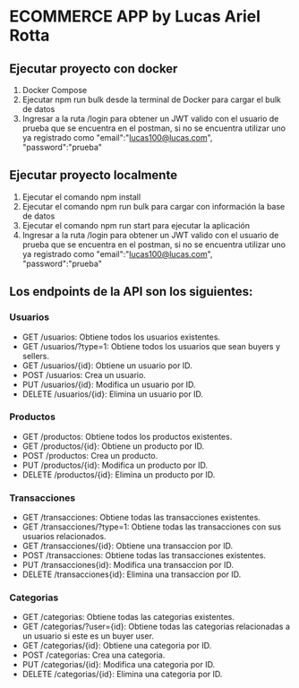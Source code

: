 # ECOMMERCE APP by Lucas Ariel Rotta

## Ejecutar proyecto con docker
1. Docker Compose 
2. Ejecutar npm run bulk desde la terminal de Docker para cargar el bulk de datos
3. Ingresar a la ruta /login para obtener un JWT valido con el usuario de prueba que se encuentra en el postman, si no se encuentra utilizar uno ya registrado como    "email":"lucas100@lucas.com",
"password":"prueba"

## Ejecutar proyecto localmente
1. Ejecutar el comando npm install
2. Ejecutar el comando npm run bulk para cargar con información la base de datos
3. Ejecutar el comando npm run start para ejecutar la aplicación
4. Ingresar a la ruta /login para obtener un JWT valido con el usuario de prueba que se encuentra en el postman, si no se encuentra utilizar uno ya registrado como    "email":"lucas100@lucas.com",
"password":"prueba"


## Los endpoints de la API son los siguientes:

### Usuarios
- GET /usuarios: Obtiene todos los usuarios existentes. 
- GET /usuarios/?type=1: Obtiene todos los usuarios que sean buyers y sellers. 
- GET /usuarios/{id}: Obtiene un usuario por ID. 
- POST /usuarios: Crea un usuario. 
- PUT /usuarios/{id}: Modifica un usuario por ID. 
- DELETE /usuarios/{id}: Elimina un usuario por ID. 

### Productos
- GET /productos: Obtiene todos los productos existentes. 
- GET /productos/{id}: Obtiene un producto por ID. 
- POST /productos: Crea un producto. 
- PUT /productos/{id}: Modifica un producto por ID. 
- DELETE /productos/{id}: Elimina un producto por ID. 

### Transacciones
- GET /transacciones: Obtiene todas las transacciones existentes. 
- GET /transacciones/?type=1: Obtiene todas las transacciones con sus usuarios relacionados. 
- GET /transacciones/{id}: Obtiene una transaccion por ID. 
- POST /transacciones: Obtiene todas las transacciones existentes. 
- PUT /transacciones{id}: Modifica una transaccion por ID. 
- DELETE /transacciones{id}: Elimina una transaccion por ID. 

### Categorias
- GET /categorias: Obtiene todas las categorias existentes. 
- GET /categorias/?user={id}: Obtiene todas las categorias relacionadas a un usuario si este es un buyer user. 
- GET /categorias/{id}: Obtiene una categoria por ID. 
- POST /categorias: Crea una categoria. 
- PUT /categorias/{id}: Modifica una categoria por ID. 
- DELETE /categorias/{id}: Elimina una categoria por ID. 